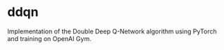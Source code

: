 # ddqn
Implementation of the Double Deep Q-Network algorithm using PyTorch and training on OpenAI Gym.
